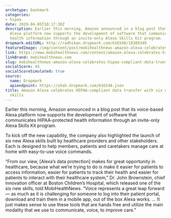 ```yaml
---
archetype: bookmark
categories:
- hipaa
date: 2019-04-05T10:17:30Z
description: Earlier this morning, Amazon announced in a blog post that its voice-based
  Alexa platform now supports the development of software that communicates HIPAA-protected
  health information through an invite-only Alexa Skills Kit program.
dropmark.editURL: http://radhikan.dropmark.com/616548/18389349
featuredImage: /img/content/post/mobihealthnews-amazon-alexa-celebrates-hipaa-compliant-data-transfer-with-six-new-healthcare-skills.jpg
link: https://www.mobihealthnews.com/content/amazon-alexa-celebrates-hipaa-compliant-data-transfer-six-new-healthcare-skills
linkBrand: mobihealthnews.com
slug: mobihealthnews-amazon-alexa-celebrates-hipaa-compliant-data-transfer-with-six-new-healthcare-skills
socialScore: 45
socialScoreSimulated: true
source:
  name: Dropmark
  apiendpoint: https://shah.dropmark.com/616548.json
title: Amazon Alexa celebrates HIPAA-compliant data transfer with six new healthcare
  skills
---
```

Earlier this morning, Amazon announced in a blog post that its voice-based Alexa platform now supports the development of software that communicates HIPAA-protected health information through an invite-only Alexa Skills Kit program.

To kick off the new capability, the company also highlighted the launch of six new Alexa skills built by healthcare providers and other stakeholders. Each is designed to help members, patients and caretakers manage care at home with easy-to-use voice commands.

“From our view, [Alexa’s data protection] makes for great opportunity in healthcare, because what we’re trying to do is make it easier for patients to access information, easier for patients to track their health and easier for patients to interact with their healthcare system,” Dr. John Brownstein, chief innovation officer at Boston Children’s Hospital, which released one of the six new skills, told MobiHealthNews. “Voice represents a great leap forward — as much as it is challenging for someone to log into their patient portal, download and train them in a mobile app, out of the box Alexa works. … It just makes sense to use these tools that are hands free and utilize the main modality that we use to communicate, voice, to improve care.”

